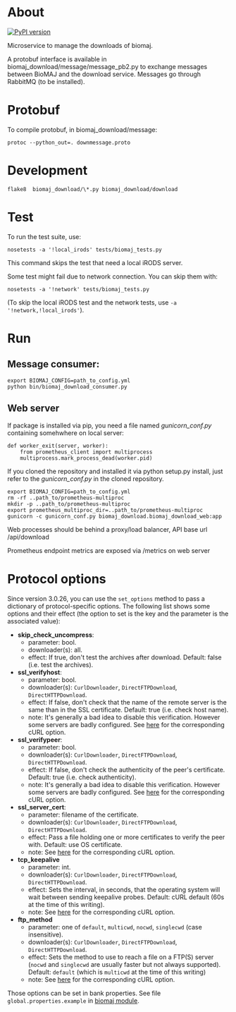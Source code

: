 # About

[![PyPI version](https://badge.fury.io/py/biomaj-download.svg)](https://badge.fury.io/py/biomaj-download)

Microservice to manage the downloads of biomaj.

A protobuf interface is available in biomaj_download/message/message_pb2.py to exchange messages between BioMAJ and the download service.
Messages go through RabbitMQ (to be installed).

# Protobuf

To compile protobuf, in biomaj_download/message:

    protoc --python_out=. downmessage.proto

# Development

    flake8  biomaj_download/\*.py biomaj_download/download

# Test

To run the test suite, use:

    nosetests -a '!local_irods' tests/biomaj_tests.py

This command skips the test that need a local iRODS server.

Some test might fail due to network connection. You can skip them with:

    nosetests -a '!network' tests/biomaj_tests.py

(To skip the local iRODS test and the network tests, use `-a '!network,!local_irods'`).

# Run

## Message consumer:

    export BIOMAJ_CONFIG=path_to_config.yml
    python bin/biomaj_download_consumer.py

## Web server

If package is installed via pip, you need a file named *gunicorn_conf.py* containing somehwhere on local server:

    def worker_exit(server, worker):
        from prometheus_client import multiprocess
        multiprocess.mark_process_dead(worker.pid)

If you cloned the repository and installed it via python setup.py install, just refer to the *gunicorn_conf.py* in the cloned repository.


    export BIOMAJ_CONFIG=path_to_config.yml
    rm -rf ..path_to/prometheus-multiproc
    mkdir -p ..path_to/prometheus-multiproc
    export prometheus_multiproc_dir=..path_to/prometheus-multiproc
    gunicorn -c gunicorn_conf.py biomaj_download.biomaj_download_web:app

Web processes should be behind a proxy/load balancer, API base url /api/download

Prometheus endpoint metrics are exposed via /metrics on web server

# Protocol options

Since version 3.0.26, you can use the `set_options` method to pass a dictionary of protocol-specific options.
The following list shows some options and their effect (the option to set is the key and the parameter is the associated value):

  * **skip_check_uncompress**:
    * parameter: bool.
    * downloader(s): all.
    * effect: If true, don't test the archives after download. Default: false (i.e. test the archives).
  * **ssl_verifyhost**:
    * parameter: bool.
    * downloader(s): `CurlDownloader`, `DirectFTPDownload`, `DirectHTTPDownload`.
    * effect: If false, don't check that the name of the remote server is the same than in the SSL certificate. Default: true (i.e. check host name).
    * note: It's generally a bad idea to disable this verification. However some servers are badly configured. See [here](https://curl.haxx.se/libcurl/c/CURLOPT_SSL_VERIFYHOST.html) for the corresponding cURL option.
  * **ssl_verifypeer**:
    * parameter: bool.
    * downloader(s): `CurlDownloader`, `DirectFTPDownload`, `DirectHTTPDownload`.
    * effect: If false, don't check the authenticity of the peer's certificate.  Default: true (i.e. check authenticity).
    * note: It's generally a bad idea to disable this verification. However some servers are badly configured. See [here](https://curl.haxx.se/libcurl/c/CURLOPT_SSL_VERIFYPEER.html) for the corresponding cURL option.
  * **ssl_server_cert**:
    * parameter: filename of the certificate.
    * downloader(s): `CurlDownloader`, `DirectFTPDownload`, `DirectHTTPDownload`.
    * effect: Pass a file holding one or more certificates to verify the peer with. Default: use OS certificate.
    * note: See [here](https://curl.haxx.se/libcurl/c/CURLOPT_CAINFO.html) for the corresponding cURL option.
  * **tcp_keepalive**
    * parameter: int.
    * downloader(s): `CurlDownloader`, `DirectFTPDownload`, `DirectHTTPDownload`.
    * effect: Sets the interval, in seconds, that the operating system will wait between sending keepalive probes. Default: cURL default (60s at the time of this writing).
    * note: See [here](https://curl.haxx.se/libcurl/c/CURLOPT_TCP_KEEPINTVL.html) for the corresponding cURL option.
  * **ftp_method**
    * parameter: one of `default`, `multicwd`, `nocwd`, `singlecwd` (case insensitive).
    * downloader(s): `CurlDownloader`, `DirectFTPDownload`, `DirectHTTPDownload`.
    * effect: Sets the method to use to reach a file on a FTP(S) server (`nocwd` and `singlecwd` are usually faster but not always supported). Default: `default` (which is `multicwd` at the time of this writing)
    * note: See [here](https://curl.haxx.se/libcurl/c/CURLOPT_FTP_FILEMETHOD.html) for the corresponding cURL option.

Those options can be set in bank properties.
See file `global.properties.example` in [biomaj module](https://github.com/genouest/biomaj).

